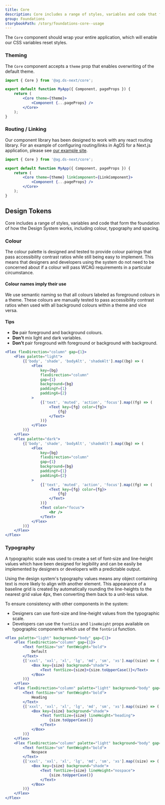 ```yaml
---
title: Core
description: Core includes a range of styles, variables and code that form the foundation of how the Design System works, including colour, typography and spacing.
group: Foundations
storybookPath: /story/foundations-core--usage
---
```


The `Core` component should wrap your entire application, which will enable our CSS variables reset styles.

### Theming

The `Core` component accepts a `theme` prop that enables overwriting of the default theme.

```jsx
import { Core } from '@ag.ds-next/core';

export default function MyApp({ Component, pageProps }) {
	return (
		<Core theme={theme}>
			<Component {...pageProps} />
		</Core>
	);
}
```

### Routing / Linking

Our component library has been designed to work with any react routing library. For an example of configuring routing/links in AgDS for a Next.js application, please see [our example site](https://github.com/steelthreads/agds-next/tree/main/example-site/components/LinkComponent.tsx).

```jsx
import { Core } from '@ag.ds-next/core';

export default function MyApp({ Component, pageProps }) {
	return (
		<Core theme={theme} linkComponent={LinkComponent}>
			<Component {...pageProps} />
		</Core>
	);
}
```

## Design Tokens

Core includes a range of styles, variables and code that form the foundation of how the Design System works, including colour, typography and spacing.

### Colour

The colour palette is designed and tested to provide colour pairings that pass accessibility contrast ratios while still being easy to implement. This means that designers and developers using the system do not need to be concerned about if a colour will pass WCAG requirements in a particular circumstance.

#### Colour names imply their use

We use semantic naming so that all colours labeled as foreground colours in a theme. These colours are manually tested to pass accessibility contrast ratios when used with all background colours within a theme and vice versa.

#### Tips

- **Do** pair foreground and background colours.
- **Don't** mix light and dark variables.
- **Don't** pair foreground with foreground or background with background.

```jsx live
<Flex flexDirection="column" gap={1}>
	<Flex palette="light">
		{['body', 'shade', 'bodyAlt', 'shadeAlt'].map((bg) => (
			<Flex
				key={bg}
				flexDirection="column"
				gap={1}
				background={bg}
				paddingY={1}
				paddingX={2}
			>
				{['text', 'muted', 'action', 'focus'].map((fg) => (
					<Text key={fg} color={fg}>
						{fg}
					</Text>
				))}
			</Flex>
		))}
	</Flex>
	<Flex palette="dark">
		{['body', 'shade', 'bodyAlt', 'shadeAlt'].map((bg) => (
			<Flex
				key={bg}
				flexDirection="column"
				gap={1}
				background={bg}
				paddingY={1}
				paddingX={2}
			>
				{['text', 'muted', 'action', 'focus'].map((fg) => (
					<Text key={fg} color={fg}>
						{fg}
					</Text>
				))}
				<Text color="focus">
					<hr />
				</Text>
			</Flex>
		))}
	</Flex>
</Flex>
```

### Typography

A typographic scale was used to create a set of font-size and line-height values which have been designed for legibility and can be easily be implemented by designers or developers with a predictable output.

Using the design system's typography values means any object containing text is more likely to align with another element. This appearance of a baseline grid is created by automatically rounding the line-heights to the nearest grid value 4px, then converting them back to a unit-less value.

To ensure consistency with other components in the system:

- Designers can use font-size and line-height values from the typographic scale.
- Developers can use the `fontSize` and `lineHeight` props available on typographic components which use of the `fontGrid` function.

```jsx live
<Flex palette="light" background="body" gap={1}>
	<Flex flexDirection="column" gap={1}>
		<Text fontSize="sm" fontWeight="bold">
			Default
		</Text>
		{['xxxl', 'xxl', 'xl', 'lg', 'md', 'sm', 'xs'].map((size) => (
			<Box key={size} background="shade">
				<Text fontSize={size}>{size.toUpperCase()}</Text>
			</Box>
		))}
	</Flex>
	<Flex flexDirection="column" palette="light" background="body" gap={1}>
		<Text fontSize="sm" fontWeight="bold">
			Heading
		</Text>
		{['xxxl', 'xxl', 'xl', 'lg', 'md', 'sm', 'xs'].map((size) => (
			<Box key={size} background="shade">
				<Text fontSize={size} lineHeight="heading">
					{size.toUpperCase()}
				</Text>
			</Box>
		))}
	</Flex>
	<Flex flexDirection="column" palette="light" background="body" gap={1}>
		<Text fontSize="sm" fontWeight="bold">
			Nospace
		</Text>
		{['xxxl', 'xxl', 'xl', 'lg', 'md', 'sm', 'xs'].map((size) => (
			<Box key={size} background="shade">
				<Text fontSize={size} lineHeight="nospace">
					{size.toUpperCase()}
				</Text>
			</Box>
		))}
	</Flex>
</Flex>
```
